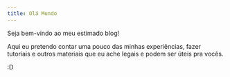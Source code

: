```yaml
---
title: Olá Mundo
---
```

Seja bem-vindo ao meu estimado blog!

Aqui eu pretendo contar uma pouco das minhas experiências, fazer tutoriais e outros materiais que eu ache legais e podem ser úteis pra vocês.

:D
